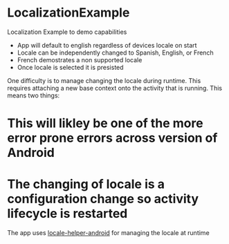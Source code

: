 # LocalizationExample
Localization Example to demo capabilities


- App will default to english regardless of devices locale on start
- Locale can be independently changed to Spanish, English, or French
- French demostrates a non supported locale
- Once locale is selected it is presisted


One difficulty is to manage changing the locale during runtime. This requires attaching a new base context onto the activity that is running.
This means two things: 
# This will likley be one of the more error prone errors across version of Android
# The changing of locale is a configuration change so activity lifecycle is restarted

The app uses [locale-helper-android](https://github.com/zeugma-solutions/locale-helper-android) for managing the locale at runtime
